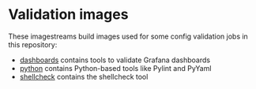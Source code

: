 # Validation images

These imagestreams build images used for some config validation jobs in this
repository:
- [dashboards](./dashboards) contains tools to validate Grafana dashboards
- [python](./python) contains Python-based tools like Pylint and PyYaml
- [shellcheck](./shellcheck) contains the shellcheck tool
